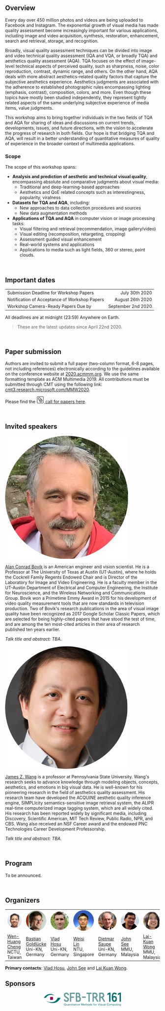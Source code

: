 ## Overview

Every day over 450 million photos and videos are being uploaded to Facebook and Instagram. The exponential growth of visual media has made quality assessment become increasingly important for various applications, including image and video acquisition, synthesis, restoration, enhancement, search and retrieval, storage, and recognition. 

Broadly, visual quality assessment techniques can be divided into image and video technical quality assessment (IQA and VQA, or broadly TQA) and aesthetics quality assessment (AQA). TQA focuses on the effect of image-level technical aspects of perceived quality, such as sharpness, noise, color reproduction, contrast, dynamic range, and others. On the other hand, AQA deals with more abstract aesthetics-related quality factors that capture the subjective aesthetics experience. Aesthetics judgments are associated with the adherence to established photographic rules encompassing lighting (emphasis, contrast), composition, colors, and more. Even though these topics have mostly been studied independently, they represent tightly related aspects of the same underlying subjective experience of media items, value judgments. 

This workshop aims to bring together individuals in the two fields of TQA and AQA for sharing of ideas and discussions on current trends, developments, issues, and future directions, with the vision to accelerate the progress of research in both fields. Our hope is that bridging TQA and AQA, will result in a better understanding of quantitative measures of quality of experience in the broader context of multimedia applications.

### Scope 

The scope of this workshop spans:
* **Analysis and prediction of aesthetic and technical visual quality**, encompassing absolute and comparative judgments about visual media:
  * Traditional and deep-learning-based approaches
  * Aesthetics and QoE related concepts such as interestingness, popularity, viralness
* **Datasets for TQA and AQA**, including:
  * New approaches to data collection procedures and sources
  * New data augmentation methods	
* **Applications of TQA and AQA** in computer vision or image processing tasks:
  * Visual filtering and retrieval (recommendation, image gallery/video)
  * Visual editing (recomposition, retargeting, cropping)
  * Assessment guided visual enhancement
  * Real-world systems and applications
  * Applications to media such as light fields, 360 or stereo, point clouds.
 
<br/>

## Important dates

|||
| :--- |---: |
| Submission Deadline for Workshop Papers       |  July 30th 2020   |
| Notification of Acceptance of Workshop Papers |  August 26th 2020   |
| Workshop Camera-Ready Papers Due by           |  September 2nd 2020 |

All deadlines are at midnight (23:59) Anywhere on Earth.

> These are the latest updates since April 22nd 2020. 

<br/>

## Paper submission

Authors are invited to submit a full paper (two-column format, 6-8 pages, not including references) electronically according to the guidelines available on the conference website at [2020.acmmm.org](https://2020.acmmm.org/). We use the same formatting template as ACM Multimedia 2019. All contributions must be submitted through CMT using the following link: [cmt3.research.microsoft.com/MMW2020](https://cmt3.research.microsoft.com/MMW2020).

Please find the <a href="assets/docs/ATQAM-CFP.pdf"><img src="assets/images/icons/paperclip.png" style="width:25px"/> call for papers here</a>.

<br/>

## Invited speakers

<img src="assets/images/alan-bovik.png" alt="Alan Conrad Bovik" class="speaker"/>

[Alan Conrad Bovik](http://www.ece.utexas.edu/people/faculty/alan-bovik) is an American engineer and vision scientist. He is a Professor at The University of Texas at Austin (UT-Austin), where he holds the Cockrell Family Regents Endowed Chair and is Director of the Laboratory for Image and Video Engineering. He is a faculty member in the UT-Austin Department of Electrical and Computer Engineering, the Institute for Neuroscience, and the Wireless Networking and Communications Group. Bovik won a Primetime Emmy Award in 2015 for his development of video quality measurement tools that are now standards in television production. Two of Bovik's research publications in the area of visual image quality have been recognized as 2017 Google Scholar Classic Papers, which are selected for being highly-cited papers that have stood the test of time, and are among the ten most-cited articles in their area of research published ten years earlier.

_Talk title and abstract: TBA._

<img src="assets/images/james-wang.png" alt="James Z. Wang" class="speaker"/>

[James Z. Wang](http://infolab.stanford.edu/~wangz/home/) is a professor at Pennsylvania State University. Wang's research seeks to advance knowledge through modeling objects, concepts, aesthetics, and emotions in big visual data. He is well-known for his pioneering research in the field of aesthetics quality assessment. His research team have developed the ACQUINE aesthetic quality inference engine, SIMPLIcity semantics-sensitive image retrieval system, the ALIPR real-time computerized image tagging system, which are all widely cited. His research has been reported widely by significant media, including Discovery, Scientific American, MIT Tech Review, Public Radio, NPR, and CBS. Wang also received an NSF Career award and the endowed PNC Technologies Career Development Professorship.

_Talk title and abstract: TBA._

<br/>

## Program

To be announced.

<br/>

## Organizers

<table id="profile">
    <tr>
     <td><a href="mailto:whcheng@nctu.edu.tw"><img src="assets/images/wen-huang.png" class="profile"/></a></td>
     <td><a href="mailto:bastian.goldluecke@uni-konstanz.de"><img src="assets/images/bastian-goldlueke.png" class="profile"/></a></td>
     <td><a href="mailto:vlad.hosu@uni-konstanz.de"><img src="assets/images/vlad-hosu.png" class="profile"/></a></td>
     <td><a href="mailto:WSLin@ntu.edu.sg"><img src="assets/images/weisi-lin.png" class="profile"/></a></td>
     <td><a href="mailto:dietmar.saupe@uni-konstanz.de"><img src="assets/images/dietmar-saupe.png" class="profile"/></a></td>
     <td><a href="mailto:johnsee@mmu.edu.my"><img src="assets/images/john-see.png" class="profile"/></a></td>
     <td><a href="mailto:lkwong@mmu.edu.my"><img src="assets/images/lai-kuan-wong.png" class="profile"/></a></td>
    </tr>
    <tr align="top">
     <td> <a href="http://aimmlab.nctu.edu.tw/whcheng/index.html">
      Wen-Huang<br/> Cheng</a><br/> NCTU,<br/> Taiwan </td>
     <td> <a href="https://www.cvia.uni-konstanz.de/personen/prof-dr-bastian-goldluecke/">
      Bastian<br/> Goldlücke</a><br/> Uni-KN, Germany </td>
     <td> <a href="https://www.mmsp.uni-konstanz.de/people/overview/research-staff/vlad-hosu/">
      Vlad<br/> Hosu</a><br/> Uni-KN, Germany </td>
     <td> <a href="https://www.ntu.edu.sg/home/wslin/">
      Weisi<br/> Lin</a><br/> NTU, Singapore </td>
     <td> <a href="https://www.mmsp.uni-konstanz.de/people/overview/prof-dr-dietmar-saupe/">
      Dietmar<br/> Saupe</a><br/> Uni-KN, Germany </td>
     <td> <a href="https://mmuexpert.mmu.edu.my/johnsee">
      John<br/> See</a><br/> MMU, Malaysia </td>
     <td> <a href="https://mmuexpert.mmu.edu.my/lkwong">
      Lai-Kuan<br/> Wong</a><br/> MMU, Malaysia </td>
    </tr>
    <!--<tr align="top">
     <td/> <td/> 
     <td><a href="mailto:vlad.hosu@uni-konstanz.de"><img src="assets/images/email-icon.png" style="width:25px"/></a></td> 
     <td/> <td/> 
     <td><a href="mailto:johnsee@mmu.edu.my"><img src="assets/images/email-icon.png" style="width:25px"/></a></td>
     <td><a href="mailto:lkwong@mmu.edu.my"><img src="assets/images/email-icon.png" style="width:25px"/></a></td>
    </tr>-->
</table>

**Primary contacts**: [Vlad Hosu](mailto:vlad.hosu@uni-konstanz.de), [John See](mailto:johnsee@mmu.edu.my) and [Lai Kuan Wong](mailto:lkwong@mmu.edu.my).

## Sponsors
<a href="https://www.sfbtrr161.de/"><img src="assets/images/sfbtrr161-logo.png" alt="SFB TRR 161" style="display: block; margin-left: auto; margin-right: auto; width: 50%"/></a>
